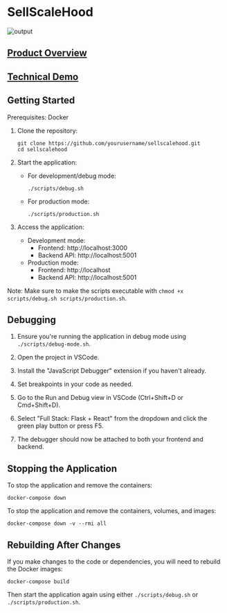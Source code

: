 # SellScaleHood

![output](https://github.com/user-attachments/assets/f54b060b-571e-409c-805b-a96699df84b3)


## [Product Overview](https://youtu.be/xSFOfZmDhu4)
## [Technical Demo](https://youtu.be/yqXNHfGk_c0)

## Getting Started

Prerequisites: Docker

1. Clone the repository:
   ```
   git clone https://github.com/yourusername/sellscalehood.git
   cd sellscalehood
   ```

2. Start the application:
   - For development/debug mode:
     ```
     ./scripts/debug.sh
     ```
   - For production mode:
     ```
     ./scripts/production.sh
     ```

3. Access the application:
   - Development mode:
     - Frontend: http://localhost:3000
     - Backend API: http://localhost:5001
   - Production mode:
     - Frontend: http://localhost
     - Backend API: http://localhost:5001

Note: Make sure to make the scripts executable with `chmod +x scripts/debug.sh scripts/production.sh`.

## Debugging

1. Ensure you're running the application in debug mode using `./scripts/debug-mode.sh`.

2. Open the project in VSCode.

3. Install the "JavaScript Debugger" extension if you haven't already.

4. Set breakpoints in your code as needed.

5. Go to the Run and Debug view in VSCode (Ctrl+Shift+D or Cmd+Shift+D).

6. Select "Full Stack: Flask + React" from the dropdown and click the green play button or press F5.

7. The debugger should now be attached to both your frontend and backend.

## Stopping the Application

To stop the application and remove the containers:

```
docker-compose down
```

To stop the application and remove the containers, volumes, and images:

```
docker-compose down -v --rmi all
```

## Rebuilding After Changes

If you make changes to the code or dependencies, you will need to rebuild the Docker images:

```
docker-compose build
```

Then start the application again using either `./scripts/debug.sh` or `./scripts/production.sh`.

